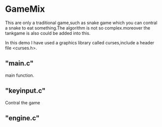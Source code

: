 GameMix
==========

This are only a traditional game,such as snake game which you can contral a snake to eat something.The algorithm is not so complex.moreover the tankgame is also could be added into this.

In this demo I have used a graphics library called curses,include a header file <curses.h>.

"main.c"
--------
main function.

"keyinput.c"
-------------
Contral the game

"engine.c"
-----------
